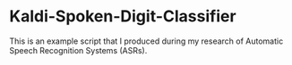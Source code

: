 # Kaldi-Spoken-Digit-Classifier
This is an example script that I produced during my research of Automatic Speech Recognition Systems (ASRs). 
